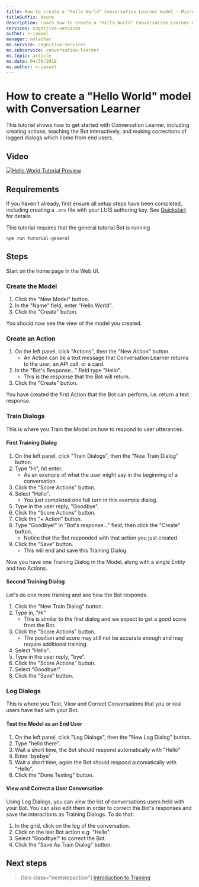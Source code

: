 ```yaml
---
title: How to create a "Hello World" Conversation Learner model - Microsoft Cognitive Services | Microsoft Docs
titleSuffix: Azure
description: Learn how to create a "Hello World" Conversation Learner model.
services: cognitive-services
author: v-jaswel
manager: nolachar
ms.service: cognitive-services
ms.subservice: conversation-learner
ms.topic: article
ms.date: 04/30/2018
ms.author: v-jaswel
---
```


# How to create a "Hello World" model with Conversation Learner

This tutorial shows how to get started with Conversation Learner, including creating actions, teaching the Bot interactively, and making corrections of logged dialogs which come from end users.

## Video

[![Hello World Tutorial Preview](https://aka.ms/cl_Tutorial_v3_HelloWorld_Preview)](https://aka.ms/cl_tutorial_v3_helloworld)


## Requirements
If you haven't already, first ensure all setup steps have been completed, including creating a `.env` file with your LUIS authoring key.  See [Quickstart](../quickstart.md) for details.

This tutorial requires that the general tutorial Bot is running

	npm run tutorial-general

## Steps

Start on the home page in the Web UI.

### Create the Model
1. Click the "New Model" button.
2. In the "Name" field, enter "Hello World".
3. Click the "Create" button.

You should now see the view of the model you created.

### Create an Action
1. On the left panel, click "Actions", then the "New Action" button.
	- An Action can be a text message that Conversation Learner returns to the user, an API call, or a card.
2. In the "Bot's Response..." field type "Hello".
	- This is the response that the Bot will return.
3. Click the "Create" button.

You have created the first Action that the Bot can perform, i.e. return a text response.

### Train Dialogs
This is where you Train the Model on how to respond to user utterances.

#### First Training Dialog

1. On the left panel, click "Train Dialogs", then the "New Train Dialog" button.
2. Type "Hi", hit enter.
	- As an example of what the user might say in the beginning of a conversation.
3. Click the "Score Actions" button.
4. Select "Hello".
	- You just completed one full turn in this example dialog. 
5. Type in the user reply, "Goodbye".
6. Click the "Score Actions" button.
7. Click the "+ Action" button.
8. Type "Goodbye!" in "Bot's response..." field, then click the "Create" button.
	- Notice that the Bot responded with that action you just created.
9. Click the "Save" button. 
	- This will end and save this Training Dialog.

Now you have one Training Dialog in the Model, along with a single Entity and two Actions.

#### Second Training Dialog
Let's do one more training and see how the Bot responds.

1. Click the "New Train Dialog" button.
2. Type in, "Hi"
	- This is similar to the first dialog and we expect to get a good score from the Bot.
3. Click the "Score Actions" button.
	- The position and score may still not be accurate enough and may require additional training.
4. Select "Hello".
5. Type in the user reply, "bye".
6. Click the "Score Actions" button.
7. Select "Goodbye!"
8. Click the "Save" button.

### Log Dialogs
This is where you Test, View and Correct Conversations that you or real users have had with your Bot.

#### Test the Model as an End User
1. On the left panel, click "Log Dialogs", then the "New Log Dialog" button.
2. Type "hello there".
3. Wait a short time, the Bot should respond automatically with "Hello"
4. Enter 'byebye'
5. Wait a short time, again the Bot should respond automatically with "Hello".
6. Click the "Done Testing" button.

#### View and Correct a User Conversation
Using Log Dialogs, you can view the list of conversations users held with your Bot. You can also edit them in order to correct the Bot's responses and save the interactions as Training Dialogs. To do that:
1. In the grid, click on the log of the conversation.
2. Click on the last Bot action e.g. "Hello".
3. Select "Goodbye!" to correct the Bot.
4. Click the "Save As Train Dialog" button.

## Next steps

> [!div class="nextstepaction"]
> [Introduction to Training](./02-intro-to-training.md)
